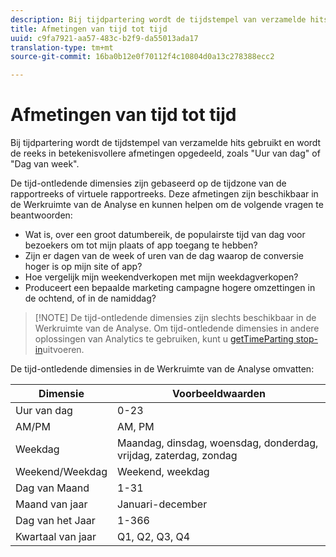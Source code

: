 ```yaml
---
description: Bij tijdpartering wordt de tijdstempel van verzamelde hits gebruikt en wordt de reeks in betekenisvollere afmetingen opgedeeld, zoals "Uur van dag" of "Dag van week".
title: Afmetingen van tijd tot tijd
uuid: c9fa7921-aa57-483c-b2f9-da55013ada17
translation-type: tm+mt
source-git-commit: 16ba0b12e0f70112f4c10804d0a13c278388ecc2

---
```



# Afmetingen van tijd tot tijd

Bij tijdpartering wordt de tijdstempel van verzamelde hits gebruikt en wordt de reeks in betekenisvollere afmetingen opgedeeld, zoals &quot;Uur van dag&quot; of &quot;Dag van week&quot;.

De tijd-ontledende dimensies zijn gebaseerd op de tijdzone van de rapportreeks of virtuele rapportreeks. Deze afmetingen zijn beschikbaar in de Werkruimte van de Analyse en kunnen helpen om de volgende vragen te beantwoorden:

* Wat is, over een groot datumbereik, de populairste tijd van dag voor bezoekers om tot mijn plaats of app toegang te hebben?
* Zijn er dagen van de week of uren van de dag waarop de conversie hoger is op mijn site of app?
* Hoe vergelijk mijn weekendverkopen met mijn weekdagverkopen?
* Produceert een bepaalde marketing campagne hogere omzettingen in de ochtend, of in de namiddag?

> [!NOTE] De tijd-ontledende dimensies zijn slechts beschikbaar in de Werkruimte van de Analyse. Om tijd-ontledende dimensies in andere oplossingen van Analytics te gebruiken, kunt u [getTimeParting stop-in](https://marketing.adobe.com/resources/help/en_US/sc/implement/getTimeParting.html)uitvoeren.

De tijd-ontledende dimensies in de Werkruimte van de Analyse omvatten:

| Dimensie | Voorbeeldwaarden |
|--- |--- |
| Uur van dag | 0-23 |
| AM/PM | AM, PM |
| Weekdag | Maandag, dinsdag, woensdag, donderdag, vrijdag, zaterdag, zondag |
| Weekend/Weekdag | Weekend, weekdag |
| Dag van Maand | 1-31 |
| Maand van jaar | Januari-december |
| Dag van het Jaar | 1-366 |
| Kwartaal van jaar | Q1, Q2, Q3, Q4 |
